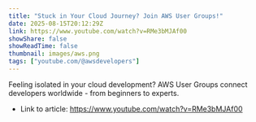```yaml
---
title: "Stuck in Your Cloud Journey? Join AWS User Groups!"
date: 2025-08-15T20:12:29Z
link: https://www.youtube.com/watch?v=RMe3bMJAf00
showShare: false
showReadTime: false
thumbnail: images/aws.png
tags: ["youtube.com/@awsdevelopers"]
---
```

Feeling isolated in your cloud development? AWS User Groups connect developers worldwide - from beginners to experts.

- Link to article: https://www.youtube.com/watch?v=RMe3bMJAf00